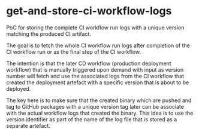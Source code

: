 # get-and-store-ci-workflow-logs
PoC for storing the complete CI workflow run logs with a unique version matching the produced CI artifact. 

The goal is to fetch the whole CI workflow run logs after completion of the CI workflow run or as the final step of the CI workflow.

The intention is that the later CD workflow (production deployment workflow) that is manually triggered upon demand with input as version number will fetch and use the associated logs from the CI workflow that created the deployment artefact with a specific version that is about to be deployed.

The key here is to make sure that the created binary which are pushed and tag to GitHub packages with a unique version tag later can be associate with the actual workflow logs that created the binary. This idea is to use the version identifier as part of the name of the log file that is stored as a separate artefact. 
 
